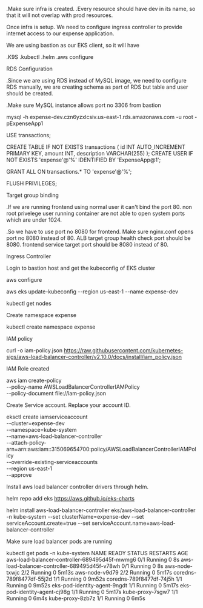 .Make sure infra is created.
.Every resource should have dev in its name, so that it will not overlap with prod resources.

Once infra is setup. We need to configure ingress controller to provide internet access to our expense application.

We are using bastion as our EKS client, so it will have

.K9S
.kubectl
.helm
.aws configure

RDS Configuration

.Since we are using RDS instead of MySQL image, we need to configure RDS manually, we are creating schema as part of RDS but table and user should be created.

.Make sure MySQL instance allows port no 3306 from bastion

mysql -h expense-dev.czn6yzxlcsiv.us-east-1.rds.amazonaws.com -u root -pExpenseApp1

USE transactions;

CREATE TABLE IF NOT EXISTS transactions (
    id INT AUTO_INCREMENT PRIMARY KEY,
    amount INT,
    description VARCHAR(255)
);
CREATE USER IF NOT EXISTS 'expense'@'%' IDENTIFIED BY 'ExpenseApp@1';

GRANT ALL ON transactions.* TO 'expense'@'%';

FLUSH PRIVILEGES;

Target group binding

.If we are running frontend using normal user   it can't bind the port 80. non root privelege user running container are not able to open system ports which are under 1024.

.So we have to use port no 8080 for frontend. Make sure
nginx.conf opens port no 8080 instead of 80.
ALB target group health check port should be 8080.
frontend service target port should be 8080 instead of 80.

Ingress Controller

Login to bastion host and get the kubeconfig of EKS cluster

aws configure

aws eks update-kubeconfig --region us-east-1 --name expense-dev

kubectl get nodes

Create namespace expense

kubectl create namespace expense

IAM policy

curl -o iam-policy.json https://raw.githubusercontent.com/kubernetes-sigs/aws-load-balancer-controller/v2.10.0/docs/install/iam_policy.json

IAM Role created

aws iam create-policy \
    --policy-name AWSLoadBalancerControllerIAMPolicy \
    --policy-document file://iam-policy.json

Create Service account. Replace your account ID.

eksctl create iamserviceaccount \
--cluster=expense-dev \
--namespace=kube-system \
--name=aws-load-balancer-controller \
--attach-policy-arn=arn:aws:iam::315069654700:policy/AWSLoadBalancerControllerIAMPolicy \
--override-existing-serviceaccounts \
--region us-east-1 \
--approve

Install aws load balancer controller drivers through helm.

helm repo add eks https://aws.github.io/eks-charts

helm install aws-load-balancer-controller eks/aws-load-balancer-controller -n kube-system --set clusterName=expense-dev --set serviceAccount.create=true --set serviceAccount.name=aws-load-balancer-controller

Make sure load balancer pods are running

kubectl get pods -n kube-system
NAME                                            READY   STATUS    RESTARTS   AGE
aws-load-balancer-controller-689495d45f-mwmg6   0/1     Running   0          8s
aws-load-balancer-controller-689495d45f-v78wh   0/1     Running   0          8s
aws-node-txwjc                                  2/2     Running   0          5m13s
aws-node-v9d79                                  2/2     Running   0          5m17s
coredns-789f8477df-55j2d                        1/1     Running   0          9m52s
coredns-789f8477df-74j5h                        1/1     Running   0          9m52s
eks-pod-identity-agent-9ngdt                    1/1     Running   0          5m17s
eks-pod-identity-agent-cj98g                    1/1     Running   0          5m17s
kube-proxy-7sgw7                                1/1     Running   0          6m4s
kube-proxy-8zb7z                                1/1     Running   0          6m5s
